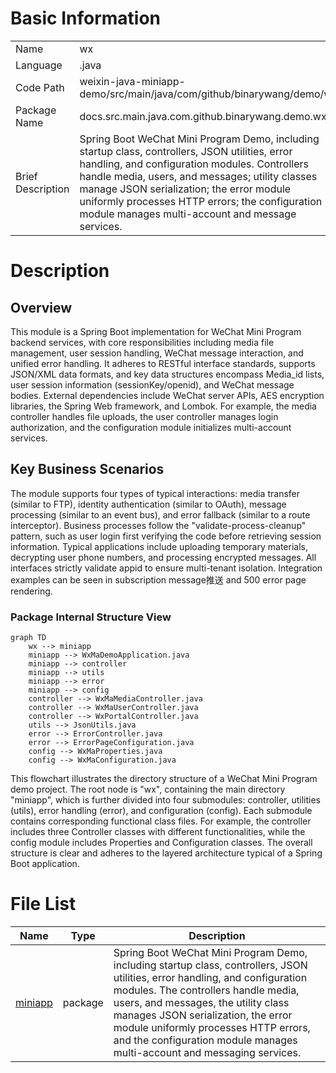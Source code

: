 # Basic Information

|      |      |
|------|------|
| Name | wx |
| Language | .java |
| Code Path | weixin-java-miniapp-demo/src/main/java/com/github/binarywang/demo/wx |
| Package Name | docs.src.main.java.com.github.binarywang.demo.wx |
| Brief Description | Spring Boot WeChat Mini Program Demo, including startup class, controllers, JSON utilities, error handling, and configuration modules. Controllers handle media, users, and messages; utility classes manage JSON serialization; the error module uniformly processes HTTP errors; the configuration module manages multi-account and message services. |

# Description

## Overview  
This module is a Spring Boot implementation for WeChat Mini Program backend services, with core responsibilities including media file management, user session handling, WeChat message interaction, and unified error handling. It adheres to RESTful interface standards, supports JSON/XML data formats, and key data structures encompass Media_id lists, user session information (sessionKey/openid), and WeChat message bodies. External dependencies include WeChat server APIs, AES encryption libraries, the Spring Web framework, and Lombok. For example, the media controller handles file uploads, the user controller manages login authorization, and the configuration module initializes multi-account services.  

## Key Business Scenarios  
The module supports four types of typical interactions: media transfer (similar to FTP), identity authentication (similar to OAuth), message processing (similar to an event bus), and error fallback (similar to a route interceptor). Business processes follow the "validate-process-cleanup" pattern, such as user login first verifying the code before retrieving session information. Typical applications include uploading temporary materials, decrypting user phone numbers, and processing encrypted messages. All interfaces strictly validate appid to ensure multi-tenant isolation. Integration examples can be seen in subscription message推送 and 500 error page rendering.


### Package Internal Structure View

```mermaid
graph TD
    wx --> miniapp
    miniapp --> WxMaDemoApplication.java
    miniapp --> controller
    miniapp --> utils
    miniapp --> error
    miniapp --> config
    controller --> WxMaMediaController.java
    controller --> WxMaUserController.java
    controller --> WxPortalController.java
    utils --> JsonUtils.java
    error --> ErrorController.java
    error --> ErrorPageConfiguration.java
    config --> WxMaProperties.java
    config --> WxMaConfiguration.java
```

This flowchart illustrates the directory structure of a WeChat Mini Program demo project. The root node is "wx", containing the main directory "miniapp", which is further divided into four submodules: controller, utilities (utils), error handling (error), and configuration (config). Each submodule contains corresponding functional class files. For example, the controller includes three Controller classes with different functionalities, while the config module includes Properties and Configuration classes. The overall structure is clear and adheres to the layered architecture typical of a Spring Boot application.

# File List

| Name   | Type  | Description |
|-------|------|-------------|
| [miniapp](miniapp/_module.md) | package | Spring Boot WeChat Mini Program Demo, including startup class, controllers, JSON utilities, error handling, and configuration modules. The controllers handle media, users, and messages, the utility class manages JSON serialization, the error module uniformly processes HTTP errors, and the configuration module manages multi-account and messaging services. |


